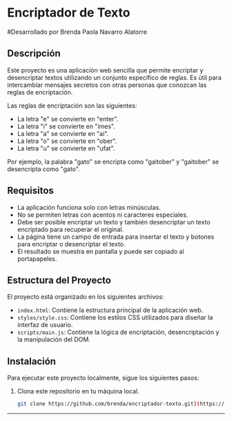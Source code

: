 # Encriptador de Texto

#Desarrollado por Brenda Paola Navarro Alatorre

## Descripción

Este proyecto es una aplicación web sencilla que permite encriptar y desencriptar textos utilizando un conjunto específico de reglas. Es útil para intercambiar mensajes secretos con otras personas que conozcan las reglas de encriptación. 

Las reglas de encriptación son las siguientes:

- La letra "e" se convierte en "enter".
- La letra "i" se convierte en "imes".
- La letra "a" se convierte en "ai".
- La letra "o" se convierte en "ober".
- La letra "u" se convierte en "ufat".

Por ejemplo, la palabra "gato" se encripta como "gaitober" y "gaitober" se desencripta como "gato".

## Requisitos

- La aplicación funciona solo con letras minúsculas.
- No se permiten letras con acentos ni caracteres especiales.
- Debe ser posible encriptar un texto y también desencriptar un texto encriptado para recuperar el original.
- La página tiene un campo de entrada para insertar el texto y botones para encriptar o desencriptar el texto.
- El resultado se muestra en pantalla y puede ser copiado al portapapeles.

## Estructura del Proyecto

El proyecto está organizado en los siguientes archivos:

- `index.html`: Contiene la estructura principal de la aplicación web.
- `styles/style.css`: Contiene los estilos CSS utilizados para diseñar la interfaz de usuario.
- `scripts/main.js`: Contiene la lógica de encriptación, desencriptación y la manipulación del DOM.

## Instalación

Para ejecutar este proyecto localmente, sigue los siguientes pasos:

1. Clona este repositorio en tu máquina local.
   ```bash
   git clone https://github.com/brenda/encriptador-texto.git](https://github.com/brendap21/EncriptadorTexto.git
****
